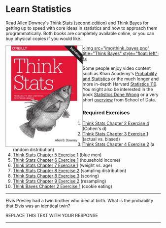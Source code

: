 # Learn Statistics

Read Allen Downey's [Think Stats (second edition)](http://greenteapress.com/thinkstats2/) and [Think Bayes](http://greenteapress.com/thinkbayes/) for getting up to speed with core ideas in statistics and how to approach them programmatically. Both books are completely available online, or you can buy physical copies if you would like.

[<img src="img/think_stats.jpg" title="Think Stats" width="250" style="float: left;" />](http://greenteapress.com/thinkstats2/)
[<img src="img/think_bayes.png" title="Think Bayes" style="float: left"; />](http://greenteapress.com/thinkbayes/)

Some people enjoy video content such as Khan Academy's [Probability and Statistics](https://www.khanacademy.org/math/probability) or the much longer and more in-depth Harvard [Statistics 110](https://www.youtube.com/playlist?list=PL2SOU6wwxB0uwwH80KTQ6ht66KWxbzTIo). You might also be interested in the book [Statistics Done Wrong](http://www.statisticsdonewrong.com/) or a very short [overview](http://schoolofdata.org/handbook/courses/the-math-you-need-to-start/) from School of Data.


### Required Exercises

1. [Think Stats Chapter 2 Exercise 4](statistics/exercise_2.4.md) (Cohen's d)
2. [Think Stats Chapter 3 Exercise 1](statistics/exercise_3.1.md) (actual vs. biased)
3. [Think Stats Chapter 4 Exercise 2](statistics/exercise_4.2.md) (a random distribution)
4. [Think Stats Chapter 5 Exercise 1](statistics/optional_exercise_5.1.md) (blue men)
5. [Think Stats Chapter 6 Exercise 1](statistics/optional_exercise_6.1.md) (household income)
6. [Think Stats Chapter 7 Exercise 1](statistics/exercise_7.1.md) (weight vs. age)
7. [Think Stats Chapter 8 Exercise 2](statistics/exercise_8.2.md) (sampling distribution)
8. [Think Stats Chapter 8 Exercise 3](statistics/optional_exercise_8.3.md) (scoring)
9. [Think Stats Chapter 9 Exercise 2](statistics/optional_exercise_9.2.md) (resampling)
10. [Think Bayes Chapter 2 Exercise 1](statistics/exercise_2.1.md) (cookie eating)


---

Elvis Presley had a twin brother who died at birth.  What is the probability that Elvis was an identical twin?

REPLACE THIS TEXT WITH YOUR RESPONSE

---
